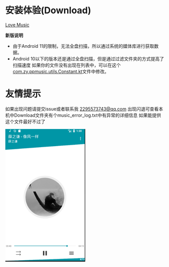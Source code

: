 # 安装体验(Download)
[Love Music](https://github.com/StealFeam/LocalMusic/raw/master/app/release/app-release.apk)


**新版说明**
- 由于Android 11的限制，无法全盘扫描，所以通过系统的媒体库进行获取数据。
- Android 10以下的版本还是通过全盘扫描，但是通过过滤文件夹的方式提高了扫描速度
  如果你的文件没有出现在列表中，可以在这个[com.zy.ppmusic.utils.Constant.kt](https://github.com/StealFeam/LocalMusic/blob/master/app/src/main/java/com/zy/ppmusic/utils/Constant.kt)文件中修改。
  
# 友情提示
如果出现问题请提交issue或者联系我 2295573743@qq.com
出现闪退可查看本机中Download文件夹有个music_error_log.txt中有异常的详细信息
如果能提供这个文件最好不过了

<img src="https://raw.githubusercontent.com/Sole2016/LocalMusic/master/screenshots/home4.png" width="50%" height="50%" />
